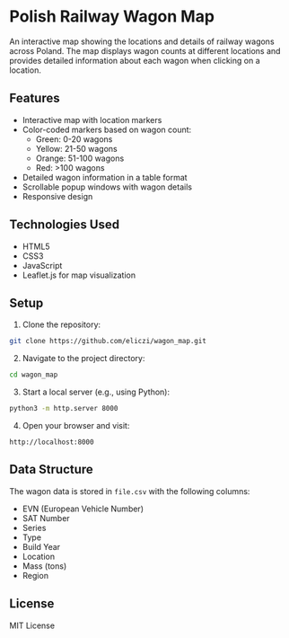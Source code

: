 # Polish Railway Wagon Map

An interactive map showing the locations and details of railway wagons across Poland. The map displays wagon counts at different locations and provides detailed information about each wagon when clicking on a location.

## Features

- Interactive map with location markers
- Color-coded markers based on wagon count:
  - Green: 0-20 wagons
  - Yellow: 21-50 wagons
  - Orange: 51-100 wagons
  - Red: >100 wagons
- Detailed wagon information in a table format
- Scrollable popup windows with wagon details
- Responsive design

## Technologies Used

- HTML5
- CSS3
- JavaScript
- Leaflet.js for map visualization

## Setup

1. Clone the repository:
```bash
git clone https://github.com/eliczi/wagon_map.git
```

2. Navigate to the project directory:
```bash
cd wagon_map
```

3. Start a local server (e.g., using Python):
```bash
python3 -m http.server 8000
```

4. Open your browser and visit:
```
http://localhost:8000
```

## Data Structure

The wagon data is stored in `file.csv` with the following columns:
- EVN (European Vehicle Number)
- SAT Number
- Series
- Type
- Build Year
- Location
- Mass (tons)
- Region

## License

MIT License 